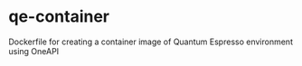 # qe-container
Dockerfile for creating a container image of Quantum Espresso environment using OneAPI
